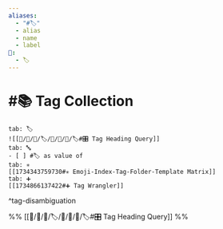 ```yaml
---
aliases:
  - "#🏷️"
  - alias
  - name
  - label
📁:
  - 🏷️
---
```

# #📚 Tag Collection

```tabs
tab: 🏷️
![[📁/🧠/🏁/🏷️/📁/🧠/🏁/🏷️#🎛️ Tag Heading Query]]
tab: 🔤
- [ ] #🏷️ as value of
tab: ✳️
[[1734343759730#✳️ Emoji-Index-Tag-Folder-Template Matrix]]
tab: ➕
[[1734866137422#➕ Tag Wrangler]]
```

^tag-disambiguation

%%
[[📁/🧠/🏁/🏷️/📁/🧠/🏁/🏷️#🎛️ Tag Heading Query]]
%%